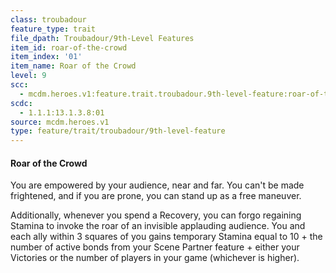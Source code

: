 ```yaml
---
class: troubadour
feature_type: trait
file_dpath: Troubadour/9th-Level Features
item_id: roar-of-the-crowd
item_index: '01'
item_name: Roar of the Crowd
level: 9
scc:
  - mcdm.heroes.v1:feature.trait.troubadour.9th-level-feature:roar-of-the-crowd
scdc:
  - 1.1.1:13.1.3.8:01
source: mcdm.heroes.v1
type: feature/trait/troubadour/9th-level-feature
---
```


#### Roar of the Crowd

You are empowered by your audience, near and far. You can't be made frightened, and if you are prone, you can stand up as a free maneuver.

Additionally, whenever you spend a Recovery, you can forgo regaining Stamina to invoke the roar of an invisible applauding audience. You and each ally within 3 squares of you gains temporary Stamina equal to 10 + the number of active bonds from your Scene Partner feature + either your Victories or the number of players in your game (whichever is higher).
